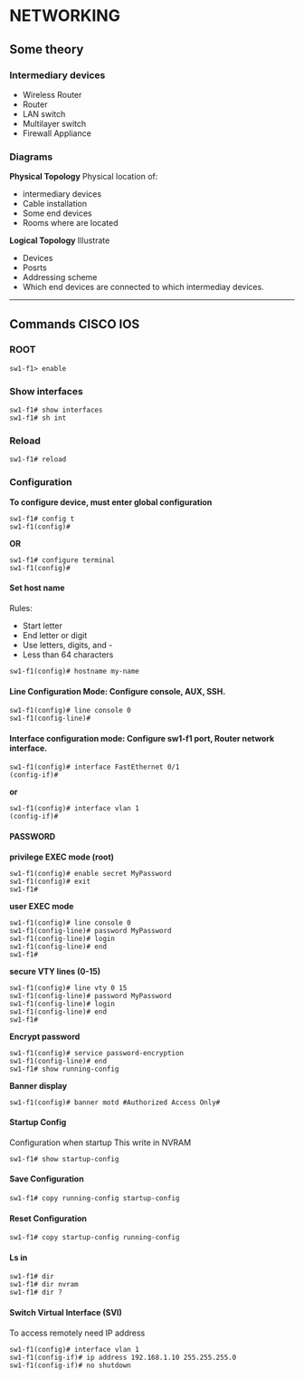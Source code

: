 # NETWORKING

## Some theory

### Intermediary devices
- Wireless Router
- Router
- LAN switch
- Multilayer switch
- Firewall Appliance


### Diagrams
**Physical Topology**
Physical location of: 
- intermediary devices
- Cable installation
- Some end devices
- Rooms where are located

**Logical Topology**
Illustrate
- Devices
- Posrts
- Addressing scheme
- Which end devices are connected to which intermediay devices.

-----------------------------------------------------------------------------------

## Commands CISCO IOS

### ROOT
```
sw1-f1> enable
```


### Show interfaces
```
sw1-f1# show interfaces
sw1-f1# sh int
```

### Reload
```
sw1-f1# reload
```

### Configuration 

**To configure device, must enter global configuration**
```
sw1-f1# config t
sw1-f1(config)#
```
**OR**
```
sw1-f1# configure terminal
sw1-f1(config)#
```

#### Set host name
Rules:
- Start letter
- End letter or digit
- Use letters, digits, and -
- Less than 64 characters
```
sw1-f1(config)# hostname my-name
```

#### Line Configuration Mode: Configure console, AUX, SSH.
```
sw1-f1(config)# line console 0
sw1-f1(config-line)#
```

#### Interface configuration mode: Configure sw1-f1 port, Router network interface.
```
sw1-f1(config)# interface FastEthernet 0/1
(config-if)# 
```
**or**
```
sw1-f1(config)# interface vlan 1
(config-if)# 
```

#### PASSWORD
**privilege EXEC mode (root)**
```
sw1-f1(config)# enable secret MyPassword
sw1-f1(config)# exit
sw1-f1#
```

**user EXEC mode**
```
sw1-f1(config)# line console 0
sw1-f1(config-line)# password MyPassword
sw1-f1(config-line)# login
sw1-f1(config-line)# end
sw1-f1#
```

**secure VTY lines (0-15)**
```
sw1-f1(config)# line vty 0 15
sw1-f1(config-line)# password MyPassword
sw1-f1(config-line)# login
sw1-f1(config-line)# end
sw1-f1#
```

**Encrypt password**
```
sw1-f1(config)# service password-encryption
sw1-f1(config-line)# end
sw1-f1# show running-config
```

**Banner display**
```
sw1-f1(config)# banner motd #Authorized Access Only#
```

#### Startup Config
Configuration when startup
This write in NVRAM
```
sw1-f1# show startup-config
```

#### Save Configuration
```
sw1-f1# copy running-config startup-config
```

#### Reset Configuration
```
sw1-f1# copy startup-config running-config
```

#### Ls in 
```
sw1-f1# dir
sw1-f1# dir nvram
sw1-f1# dir ?
```

#### Switch Virtual Interface (SVI)
To access remotely need IP address
```
sw1-f1(config)# interface vlan 1
sw1-f1(config-if)# ip address 192.168.1.10 255.255.255.0
sw1-f1(config-if)# no shutdown
```
